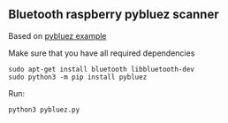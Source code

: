 ## Bluetooth raspberry pybluez scanner

Based on [pybluez example](https://github.com/pybluez/pybluez/blob/master/examples/simple/asynchronous-inquiry.py)

Make sure that you have all required dependencies

```
sudo apt-get install bluetooth libbluetooth-dev
sudo python3 -m pip install pybluez
```
Run:
```
python3 pybluez.py 
```
